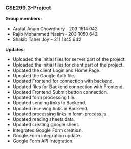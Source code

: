 ### CSE299.3-Project

**Group members:** 
- Arafat Anam Chowdhury - 203 1514 042 
- Rajib Mohammed Nasim - 203 1050 642
- Shakib Taher Joy - 211 1845 642

**Updates:**
- Uploaded the initial files for server part of the project. 
- Uploaded the initial files for client part of the project.
- Updated the client Login and Home Page.
- Updated the Google Auth file.
- Updated Frontend for connection with backend.
- Updated files for Backend connection with Frontend.
- Updated Frontend Submit button connection.
- Updated form processing file. 
- Updated sending links to Backend.  
- Updated receiving links in Backend.
- Updated processing links in form-process.js.
- Updated reading sheets data.
- Updated creating google sheet.
- Integrated Google Form creation.
- Google Form integration update.
- Google Form API Integration.